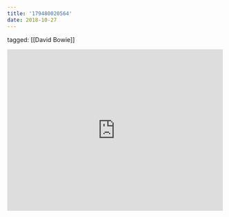 ```yaml
---
title: '179480020564'
date: 2018-10-27
---
```

tagged: [[David Bowie]]
<iframe allow="accelerometer; autoplay; clipboard-write; encrypted-media; gyroscope; picture-in-picture" allowfullscreen="" frameborder="0" height="375" id="youtube_iframe" src="https://www.youtube.com/embed/ViftZTfRSt8?feature=oembed&amp;enablejsapi=1&amp;origin=https://safe.txmblr.com&amp;wmode=opaque" width="500"></iframe>